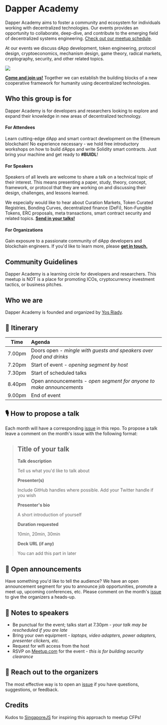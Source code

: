 # Dapper Academy

Dapper Academy aims to foster a community and ecosystem for individuals working with decentralized technologies. Our events provides an opportunity to collaborate, deep-dive, and contribute to the emerging field of decentralized systems engineering. [Check out our meetup schedule](https://www.meetup.com/Dapper-Academy/).

At our events we discuss dApp development, token engineering, protocol design, cryptoeconomics, mechanism design, game theory, radical markets, cryptography, security, and other related topics. 

![](https://dapper.academy/assets/img/uploads/screen-shot-2019-04-26-at-9.42.21-am.png)

[**Come and join us!**](https://www.meetup.com/Dapper-Academy/?action=join) Together we can establish the building blocks of a new cooperative framework for humanity using decentralized technologies.

## Who this group is for

Dapper Academy is for developers and researchers looking to explore and expand their knowledge in new areas of decentralized technology. 

#### For Attendees

Learn cutting-edge dApp and smart contract development on the Ethereum blockchain! No experience necessary - we hold free introductory workshops on how to build dApps and write Solidity smart contracts. 
Just bring your machine and get ready to **#BUIDL**!

#### For Speakers

Speakers of all levels are welcome to share a talk on a technical topic of their interest. This means presenting a paper, study, theory, concept, framework, or protocol that they are working on and discussing their design, challenges, and lessons learned. 

We especially would like to hear about Curation Markets, Token Curated Registries, Bonding Curves, decentralized finance (DeFi), Non-Fungible Tokens, ERC proposals, meta transactions, smart contract security and related topics. [**Send in your talks!**](https://github.com/dapper-academy/meetups/issues/1)

#### For Organizations

Gain exposure to a passionate community of dApp developers and blockchain engineers. If you'd like to learn more, please 
[**get in touch.**](https://dapper.academy/contact)

## Community Guidelines

Dapper Academy is a learning circle for developers and researchers. This meetup is NOT is a place for promoting ICOs, cryptocurrency investment tactics, or business pitches.

## Who we are

Dapper Academy is founded and organized by [Yos Riady](https://yos.io).

## 📅 Itinerary

Time   | Agenda
------ | :-----
7.00pm | Doors open - _mingle with guests and speakers over food and drinks_
7.20pm | Start of event - _opening segment by host_
7.30pm | Start of scheduled talks
8.40pm | Open announcements - _open segment for anyone to make announcements_
9.00pm | End of event

## 🎙 How to propose a talk

Each month will have a corresponding [issue](https://github.com/dapper-academy/meetups/issues) in this repo. To propose a talk leave a comment on the month's issue with the following format:

> ## Title of your talk
>
> **Talk description**
>
> Tell us what you'd like to talk about
>
> **Presenter(s)**
>
> Include GitHub handles where possible. Add your Twitter handle if you wish
>
> **Presenter's bio**
>
> A short introduction of yourself
>
> **Duration requested**
>
> 10min, 20min, 30min
>
> **Deck URL (if any)**
>
> You can add this part in later

## 📢 Open announcements

Have something you'd like to tell the audience? We have an open announcement segment for you to announce job opportunities, promote a meet up, upcoming conferences, etc. Please comment on the month's [issue](https://github.com/dapper-academy/meetups/issues) to give the organizers a heads-up.

## 📝 Notes to speakers

- Be punctual for the event; talks start at 7.30pm - _your talk may be rescheduled if you are late_
- Bring your own equipment - _laptops, video adapters, power adapters, presenter clickers, etc._
- Request for wifi access from the host
- RSVP on [Meetup.com](https://www.meetup.com/Dapper-Academy/) for the event - _this is for building security clearance_

## 💬 Reach out to the organizers

The most effective way is to open an [issue](https://github.com/dapper-academy/meetups/issues/new) if you have questions, suggestions, or feedback.

## Credits

Kudos to [SingaporeJS](https://github.com/SingaporeJS) for inspiring this approach to meetup CFPs!
